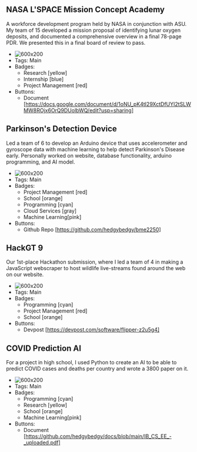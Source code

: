 ## NASA L'SPACE Mission Concept Academy
A workforce development program held by NASA in conjunction with ASU. My team of 15 developed a mission proposal of identifying lunar oxygen deposits, and documented a comprehensive overview in a final 78-page PDR. We presented this in a final board of review to pass.
- ![600x200](../public/assets/NASABanner.png)
- Tags: Main
- Badges:
  - Research [yellow]
  - Internship [blue]
  - Project Management [red]
- Buttons:
  - Document [https://docs.google.com/document/d/1oNU_pK4tI29XctDfUYI2tSLWMW8ROjx6OrQ9DUolbWQ/edit?usp=sharing]

## Parkinson's Detection Device
Led a team of 6 to develop an Arduino device that uses accelerometer and gyroscope data with machine learning to help detect Parkinson's Disease early. Personally worked on website, database functionality, arduino programming, and AI model.
- ![600x200](../public/assets/BMEDBanner.png)
- Tags: Main
- Badges:
  - Project Management [red]
  - School [orange]
  - Programming [cyan]
  - Cloud Services [gray]
  - Machine Learning[pink]
- Buttons:
  - Github Repo [https://github.com/hedgybedgy/bme2250]

## HackGT 9
Our 1st-place Hackathon submission, where I led a team of 4 in making a JavaScript webscraper to host wildlife live-streams found around the web on our website.
- ![600x200](../public/assets/HACKBanner.jpg)
- Tags: Main
- Badges:
  - Programming [cyan]
  - Project Management [red]
  - School [orange]
- Buttons:
  - Devpost [https://devpost.com/software/flipper-z2u5g4]

## COVID Prediction AI
For a project in high school, I used Python to create an AI to be able to predict COVID cases and deaths per country and wrote a 3800 paper on it.
- ![600x200](../public/assets/COVIDBanner.webp)
- Tags: Main
- Badges:
  - Programming [cyan]
  - Research [yellow]
  - School [orange]
  - Machine Learning[pink]
- Buttons:
  - Document [https://github.com/hedgybedgy/docs/blob/main/IB_CS_EE_-_uploaded.pdf]